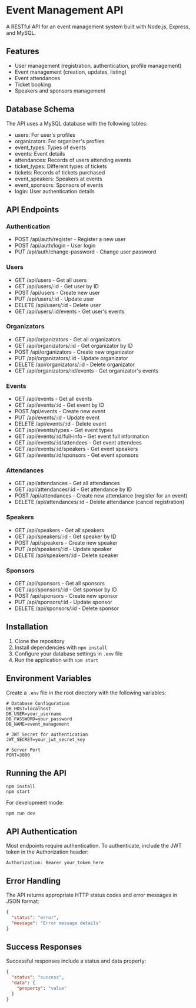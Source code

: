 # Event Management API

A RESTful API for an event management system built with Node.js, Express, and MySQL.

## Features

- User management (registration, authentication, profile management)
- Event management (creation, updates, listing)
- Event attendances
- Ticket booking
- Speakers and sponsors management

## Database Schema

The API uses a MySQL database with the following tables:
- users: For user's profiles
- organizators: For organizer's profiles
- event_types: Types of events
- events: Event details
- attendances: Records of users attending events
- ticket_types: Different types of tickets
- tickets: Records of tickets purchased
- event_speakers: Speakers at events
- event_sponsors: Sponsors of events
- login: User authentication details

## API Endpoints

### Authentication
- POST /api/auth/register - Register a new user
- POST /api/auth/login - User login
- PUT /api/auth/change-password - Change user password

### Users
- GET /api/users - Get all users
- GET /api/users/:id - Get user by ID
- POST /api/users - Create new user
- PUT /api/users/:id - Update user
- DELETE /api/users/:id - Delete user
- GET /api/users/:id/events - Get user's events

### Organizators
- GET /api/organizators - Get all organizators
- GET /api/organizators/:id - Get organizator by ID
- POST /api/organizators - Create new organizator
- PUT /api/organizators/:id - Update organizator
- DELETE /api/organizators/:id - Delete organizator
- GET /api/organizators/:id/events - Get organizator's events

### Events
- GET /api/events - Get all events
- GET /api/events/:id - Get event by ID
- POST /api/events - Create new event
- PUT /api/events/:id - Update event
- DELETE /api/events/:id - Delete event
- GET /api/events/types - Get event types
- GET /api/events/:id/full-info - Get event full information
- GET /api/events/:id/attendees - Get event attendees
- GET /api/events/:id/speakers - Get event speakers
- GET /api/events/:id/sponsors - Get event sponsors

### Attendances
- GET /api/attendances - Get all attendances
- GET /api/attendances/:id - Get attendance by ID
- POST /api/attendances - Create new attendance (register for an event)
- DELETE /api/attendances/:id - Delete attendance (cancel registration)

### Speakers
- GET /api/speakers - Get all speakers
- GET /api/speakers/:id - Get speaker by ID
- POST /api/speakers - Create new speaker
- PUT /api/speakers/:id - Update speaker
- DELETE /api/speakers/:id - Delete speaker

### Sponsors
- GET /api/sponsors - Get all sponsors
- GET /api/sponsors/:id - Get sponsor by ID
- POST /api/sponsors - Create new sponsor
- PUT /api/sponsors/:id - Update sponsor
- DELETE /api/sponsors/:id - Delete sponsor

## Installation

1. Clone the repository
2. Install dependencies with `npm install`
3. Configure your database settings in `.env` file
4. Run the application with `npm start`

## Environment Variables

Create a `.env` file in the root directory with the following variables:

```
# Database Configuration
DB_HOST=localhost
DB_USER=your_username
DB_PASSWORD=your_password
DB_NAME=event_management

# JWT Secret for authentication
JWT_SECRET=your_jwt_secret_key

# Server Port
PORT=3000
```

## Running the API

```
npm install
npm start
```

For development mode:
```
npm run dev
```

## API Authentication

Most endpoints require authentication. To authenticate, include the JWT token in the Authorization header:

```
Authorization: Bearer your_token_here
```

## Error Handling

The API returns appropriate HTTP status codes and error messages in JSON format:

```json
{
  "status": "error",
  "message": "Error message details"
}
```

## Success Responses

Successful responses include a status and data property:

```json
{
  "status": "success",
  "data": {
    "property": "value"
  }
}
```

